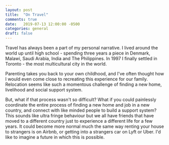 ```yaml
---
layout: post
title:  "On Travel"
comments: true
date:   2019-07-13 12:00:00 -0500
categories: general
draft: false
---
```


Travel has always been a part of my personal narrative. I lived around the world up until high school - spending three years a piece in Denmark, Malawi, Saudi Arabia, India and The Philippines. In 1997 I finally settled in Toronto - the most multicultural city in the world.

Parenting takes you back to your own childhood, and I've often thought how I would even come close to recreating this experience for our family. Relocation seems like such a momentous challenge of finding a new home, livelihood and social support system.

But, what if that process wasn't so difficult? What if you could painlessly coordinate the entire process of finding a new home and job in a new country, and connect with like minded people to build a support system? This sounds like ultra fringe behaviour but we all have friends that have moved to a different country just to experience a different life for a few years. It could become more normal much the same way renting your house to strangers is on Airbnb, or getting into a strangers car on Lyft or Uber. I'd like to imagine a future in which this is possible.